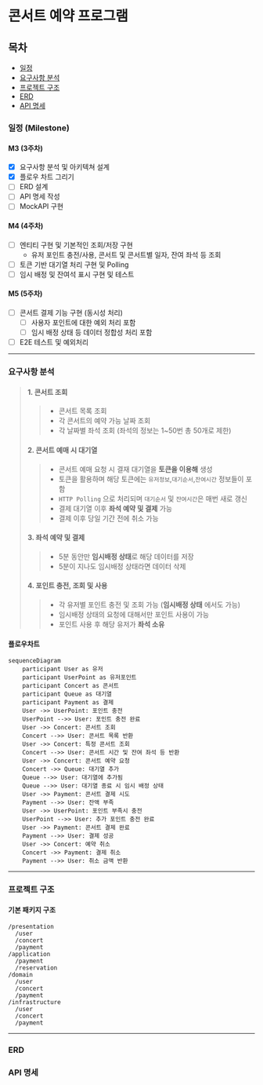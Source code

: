 # 콘서트 예약 프로그램

## 목차

- [일정](#일정-milestone)
- [요구사항 분석](#요구사항-분석)
- [프로젝트 구조](#프로젝트-구조)
- [ERD](#ERD)
- [API 명세](#API-명세)

### 일정 (Milestone)

#### M3 (3주차)

- [x] 요구사항 분석 및 아키텍쳐 설계
- [x] 플로우 차트 그리기
- [ ] ERD 설계
- [ ] API 명세 작성
- [ ] MockAPI 구현

#### M4 (4주차)

- [ ] 엔티티 구현 및 기본적인 조회/저장 구현
	- 유저 포인트 충전/사용, 콘서트 및 콘서트별 일자, 잔여 좌석 등 조회
- [ ] 토큰 기반 대기열 처리 구현 및 Polling
- [ ] 임시 배정 및 잔여석 표시 구현 및 테스트

#### M5 (5주차)

- [ ] 콘서트 결제 기능 구현 (동시성 처리)
	- [ ] 사용자 포인트에 대한 예외 처리 포함
	- [ ] 임시 배정 상태 등 데이터 정합성 처리 포함
- [ ] E2E 테스트 및 예외처리

---

### 요구사항 분석

> #### 1. 콘서트 조회
>> - 콘서트 목록 조회
>> - 각 콘서트의 예약 가능 날짜 조회
>> - 각 날짜별 좌석 조회 (좌석의 정보는 1~50번 총 50개로 제한)
>
> #### 2. 콘서트 예매 시 대기열
>> - 콘서트 예매 요청 시 결재 대기열을 **토큰을 이용해** 생성
>> - 토큰을 활용하며 해당 토큰에는 ```유저정보```,```대기순서```,```잔여시간``` 정보들이 포함
>> - ```HTTP Polling``` 으로 처리되며 ```대기순서``` 및 ```잔여시간```은 매번 새로 갱신
>> - 결제 대기열 이후 **좌석 예약 및 결제** 가능
>> - 결제 이후 당일 기간 전에 취소 가능
>
> #### 3. 좌석 예약 및 결제
>> - 5분 동안만 **임시배정 상태**로 해당 데이터를 저장
>> - 5분이 지나도 임시배정 상태라면 데이터 삭제
>
> #### 4. 포인트 충전, 조회 및 사용
>> - 각 유저별 포인트 충전 및 조회 가능 (**임시배정 상태** 에서도 가능)
>> - 임시배정 상태의 요청에 대해서만 포인트 사용이 가능
>> - 포인트 사용 후 해당 유저가 **좌석 소유**

#### 플로우차트

```mermaid
sequenceDiagram
    participant User as 유저
    participant UserPoint as 유저포인트
    participant Concert as 콘서트
    participant Queue as 대기열
    participant Payment as 결제
    User ->> UserPoint: 포인트 충전
    UserPoint -->> User: 포인트 충전 완료
    User ->> Concert: 콘서트 조회
    Concert -->> User: 콘서트 목록 반환
    User ->> Concert: 특정 콘서트 조회
    Concert -->> User: 콘서트 시간 및 잔여 좌석 등 반환
    User ->> Concert: 콘서트 예약 요청
    Concert ->> Queue: 대기열 추가
    Queue -->> User: 대기열에 추가됨
    Queue -->> User: 대기열 종료 시 임시 배정 상태
    User ->> Payment: 콘서트 결제 시도
    Payment -->> User: 잔액 부족
    User ->> UserPoint: 포인트 부족시 충전
    UserPoint -->> User: 추가 포인트 충전 완료
    User ->> Payment: 콘서트 결제 완료
    Payment -->> User: 결제 성공
    User ->> Concert: 예약 취소
    Concert ->> Payment: 결제 취소
    Payment -->> User: 취소 금액 반환
```

---

### 프로젝트 구조

#### 기본 패키지 구조
```
/presentation
  /user
  /concert
  /payment
/application
  /payment
  /reservation
/domain
  /user
  /concert
  /payment
/infrastructure
  /user
  /concert
  /payment
```

---

### ERD

### API 명세